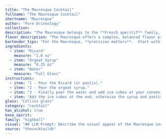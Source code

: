 ```yaml
---
title: "The Mauresque Cocktail"
fullname: "The Mauresque Cocktail"
shortname: "Mauresque"
author: "Pure Drinkology"
collection:
description: "The Mauresque belongs to the **French aperitif** family, a category known for its refreshing and stimulating qualities. This specific cocktail hails from the **southern region of France**, likely originating in the early 20th century, during the rise of Ricard's popularity. "
flavor_description: "The Mauresque offers a complex, balanced flavor profile. The anise-forward Ricard provides a distinctive licorice note, while the Orgeat syrup adds a sweet, almond-like sweetness. The water balances the sweetness and bitterness, creating a refreshing and slightly herbal finish. The overall experience is reminiscent of a sophisticated, slightly bitter herbal liqueur with subtle floral hints. "
bartender_tips: "For the Mauresque, **precision matters**.  Start with chilled Ricard, and use a good quality orgeat syrup.  Measure carefully, as the balance is delicate.  Don't over-dilute with water – a splash is all you need to brighten the flavors.  Stir gently to ensure a smooth blend.  Serve in a chilled coupe or martini glass for maximum enjoyment. "
ingredients:
  - item: "Ricard"
    measure: "1.0 oz"
  - item: "Orgeat Syrup"
    measure: "0.25 oz"
  - item: "Water"
    measure: "Full Glass"
instructions:
  - item: "1 - Pour the Ricard (or pastis)."
  - item: "2 - Pour the orgeat syrup."
  - item: "3 - Finally pour the water and add ice cubes at your convenience."
  - item: "Add the ice cubes at the end, otherwise the syrup and pastis do not mix well."
glass: "Collins glass"
category: "cocktail"
has_alcohol: true
base_spirit:
family: "highball"
visual: "## LLM Prompt: Describe the visual appeal of the Mauresque cocktail, crafted with Ricard, Orgeat Syrup, and water. **Consider these aspects in your description:*** **Color:** How does the combination of Ricard's anise-tinged yellow and Orgeat syrup's milky white play out? Is the drink a vibrant yellow, a hazy pale yellow, or something else entirely?* **Texture:** How does the water affect the overall texture? Is the drink clear and refreshing, or does it have a slight cloudiness?* **Presentation:** Would you serve this drink in a tall glass with ice, or a coupe glass for a more elegant presentation? Does the ice melt and create a dilution effect, or is it best enjoyed neat?* **Other visual elements:** Does the drink have a distinct aroma that contributes to its overall appeal? Does it evoke any particular imagery, like a sunset over the Mediterranean or a fragrant blossom?**Overall, aim for a description that captures the Mauresque's visual essence, enticing readers to imagine its appearance and taste.** "
source: "thecocktaildb"
---
```


